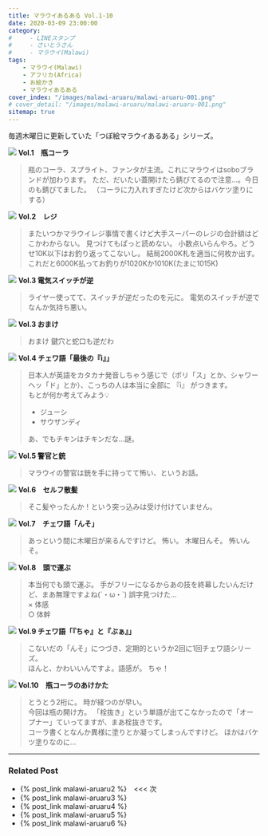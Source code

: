 ```yaml
---
title: マラウイあるある Vol.1-10
date: 2020-03-09 23:00:00
category:
#     - LINEスタンプ
#     - さいとうさん
#     - マラウイ(Malawi)
tags:
    - マラウイ(Malawi)
    - アフリカ(Africa)
    - お絵かき
    - マラウイあるある
cover_index: "/images/malawi-aruaru/malawi-aruaru-001.png"
# cover_detail: "/images/malawi-aruaru/malawi-aruaru-001.png"
sitemap: true
---
```


毎週木曜日に更新していた「つぽ絵マラウイあるある」シリーズ。

<div class="tiles">
    <article><span class="post-image"><img src="/images/malawi-aruaru/malawi-aruaru-001.png"></span>
    <strong>Vol.1　瓶コーラ</strong>
    <blockquote>
    瓶のコーラ、スプライト、ファンタが主流。これにマラウイはsoboブランドが加わります。
    ただ、だいたい蓋開けたら錆びてるので注意…。今日のも錆びてました。 （コーラに力入れすぎたけど次からはバケツ塗りにする）
    </blockquote></article>
    <article><span class="post-image"><img src="/images/malawi-aruaru/malawi-aruaru-002.png"></span>
    <strong>Vol.2　レジ</strong>
    <blockquote>
    またいつかマラウイレジ事情で書くけど大手スーパーのレジの合計額はどこかわからない。
見つけてもぱっと読めない。
    小数点いらんやろ。どうせ10K以下はお釣り返ってこないし。
    結局2000K札を適当に何枚か出す。
    これだと6000K払ってお釣りが1020Kか1010K(たまに1015K)
    </blockquote></article>
    <article><span class="post-image"><img src="/images/malawi-aruaru/malawi-aruaru-003.png"></span>
    <strong>Vol.3 電気スイッチが逆</strong>
    <blockquote>
    ライヤー使ってて、スイッチが逆だったのを元に。
    電気のスイッチが逆でなんか気持ち悪い。
    </blockquote></article>
    <article><span class="post-image"><img src="/images/malawi-aruaru/malawi-aruaru-003-omake.png"></span>
    <strong>Vol.3 おまけ</strong>
    <blockquote>
    おまけ 鍵穴と蛇口も逆だわ
    </blockquote></article>
    <article><span class="post-image"><img src="/images/malawi-aruaru/malawi-aruaru-004.png"></span>
    <strong>Vol.4 チェワ語「最後の『i』」</strong>
    <blockquote>
    日本人が英語をカタカナ発音しちゃう感じで（ポリ「ス」とか、シャワーヘッ「ド」とか）、こっちの人は本当に全部に 『i』 がつきます。<br/>
    もとが何か考えてみよう💡 <br/>
    <ul>
        <li>ジューシ
        <li>サウザンディ
    </ul>
    あ、でもチキンはチキンだな…謎。
    </blockquote></article>
    <article><span class="post-image"><img src="/images/malawi-aruaru/malawi-aruaru-005.png"></span>
    <strong>Vol.5 警官と銃</strong>
    <blockquote>
    マラウイの警官は銃を手に持ってて怖い、というお話。
    </blockquote></article>
    <article><span class="post-image"><img src="/images/malawi-aruaru/malawi-aruaru-006.png"></span>
    <strong>Vol.6　セルフ散髪</strong>
    <blockquote>
    そこ髪やったんか！という突っ込みは受け付けていません。
    </blockquote></article>
    <article><span class="post-image"><img src="/images/malawi-aruaru/malawi-aruaru-007.png"></span>
    <strong>Vol.7　チェワ語「んそ」</strong>
    <blockquote>
    あっという間に木曜日が来るんですけど。
    怖い。
    木曜日んそ。
    怖いんそ。
    </blockquote></article>
    <article><span class="post-image"><img src="/images/malawi-aruaru/malawi-aruaru-008.png"></span>
    <strong>Vol.8　頭で運ぶ</strong>
    <blockquote>
    本当何でも頭で運ぶ。
    手がフリーになるからあの技を終幕したいんだけど、まあ無理ですよね(´・ω・`) 誤字見つけた…<br/>
    × 体感<br/>
    ○ 体幹<br/>
    </blockquote></article>
    <article><span class="post-image"><img src="/images/malawi-aruaru/malawi-aruaru-009.png"></span>
    <strong>Vol.9 チェワ語「『ちゃ』と『ぶぁ』」</strong>
    <blockquote>
    こないだの「んそ」につづき、定期的というか2回に1回チェワ語シリーズ。<br/>
ほんと、かわいいんですよ。語感が。
ちゃ！
    </blockquote></article>
    <article><span class="post-image"><img src="/images/malawi-aruaru/malawi-aruaru-010.png"></span>
    <strong>Vol.10　瓶コーラのあけかた</strong>
    <blockquote>とうとう2桁に。
    時が経つのが早い。<br/>
    今回は瓶の開け方。
    「栓抜き」という単語が出てこなかったので「オープナー」ていってますが、まあ栓抜きです。<br/>
    コーラ書くとなんか異様に塗りとか凝ってしまっんですけど。
    ほかはバケツ塗りなのに…
    </blockquote></article>
</div>


---

### Related Post
- {% post_link malawi-aruaru2 %}　&lt;&lt;&lt; 次
- {% post_link malawi-aruaru3 %}
- {% post_link malawi-aruaru4 %}
- {% post_link malawi-aruaru5 %}
- {% post_link malawi-aruaru6 %}